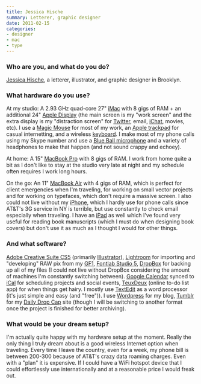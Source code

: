 ```yaml
---
title: Jessica Hische
summary: Letterer, graphic designer
date: 2011-02-15
categories:
- designer
- mac
- type
---
```


### Who are you, and what do you do?

[Jessica Hische](http://jessicahische.com/ "Jessica's website."), a letterer, illustrator, and graphic designer in Brooklyn.

### What hardware do you use?

At my studio: A 2.93 GHz quad-core 27" [iMac][] with 8 gigs of RAM + an additional 24" [Apple Display][cinema-display] (the main screen is my "work screen" and the extra display is my "distraction screen" for [Twitter][], email, [iChat][], movies, etc). I use a [Magic Mouse][magic-mouse] for most of my work, an [Apple trackpad][magic-trackpad] for casual internetting, and a wireless [keyboard][]. I make most of my phone calls using my Skype number and use a [Blue Ball microphone][ball] and a variety of headphones to make that happen (and not sound crappy and echoey). 

At home: A 15" [MacBook Pro][macbook-pro] with 8 gigs of RAM. I work from home quite a bit as I don't like to stay at the studio very late at night and my schedule often requires I work long hours.

On the go: An 11" [MacBook Air][macbook-air] with 4 gigs of RAM, which is perfect for client emergencies when I'm traveling, for working on small vector projects and for working on typefaces, which don't require a massive screen. I also could not live without my [iPhone][], which I hardly use for phone calls since AT&T's 3G service in NY is terrible, but use constantly to check email especially when traveling. I have an [iPad][] as well which I've found very useful for reading book manuscripts (which I must do when designing book covers) but don't use it as much as I thought I would for other things.

### And what software?

[Adobe Creative Suite CS5][creative-suite] (primarily [Illustrator][]), [Lightroom][] for importing and "developing" RAW pix from my [GF1][lumix-dmc-gf1], [Fontlab Studio 5][fontlab-studio], [DropBox][] for backing up all of my files (I could not live without DropBox considering the amount of machines I'm constantly switching between). [Google Calendar][google-calendar] synced to [iCal][] for scheduling projects and social events, [TeuxDeux][teuxdeux] (online to-do list app) for when things get hairy. I mostly use [TextEdit][] as a word processor (it's just simple and easy (and "free")). I use [Wordpress][] for my blog, [Tumblr][] for my [Daily Drop Cap](http://dailydropcap.com/ "Jessica's font project site.") site (though I will be switching to another format once the project is finished for better archiving).

### What would be your dream setup?

I'm actually quite happy with my hardware setup at the moment. Really the only thing I truly dream about is a good wireless Internet option when traveling. Every time I leave the country, even for a week, my phone bill is between 200-300 because of AT&T's crazy data roaming charges. Even with a "plan" it is expensive. If I could have a WiFi hotspot device that I could effortlessly use internationally and at a reasonable price I would freak out.

[ball]: https://www.amazon.com/Blue-Microphones-Dynamic-Instrument-Microphone/dp/B0002F7FS8 "A microphone."
[cinema-display]: https://en.wikipedia.org/wiki/Apple_Cinema_Display "An LCD display."
[creative-suite]: https://www.adobe.com/creativecloud.html "A collection of design tools."
[dropbox]: https://www.dropbox.com/ "Online syncing and storage."
[fontlab-studio]: https://old.fontlab.com/font-editor/fontlab-studio/ "Font creation software."
[google-calendar]: https://en.wikipedia.org/wiki/Google_Calendar "A web-based calendar client."
[ical]: https://en.wikipedia.org/wiki/Calendar_(Apple) "The calendar software included with macOS."
[ichat]: https://en.wikipedia.org/wiki/IChat "An AIM/Jabber client included with Mac OS X."
[illustrator]: https://www.adobe.com/products/illustrator.html "A vector graphics editor."
[imac]: https://www.apple.com/imac/ "An all-in-one computer."
[ipad]: https://www.apple.com/ipad/ "A tablet device."
[iphone]: https://en.wikipedia.org/wiki/IPhone_(1st_generation) "A smartphone."
[keyboard]: https://www.apple.com/keyboard/ "The keyboard."
[lightroom]: https://www.adobe.com/products/photoshop-lightroom.html "Photo management and editing software."
[lumix-dmc-gf1]: https://www.amazon.com/Panasonic-DMC-GF1-Four-Thirds-Interchangeable-Aspherical/dp/B002MUAEX4 "A 12.1 megapixel digital camera."
[macbook-air]: https://www.apple.com/macbook-air/ "A very thin laptop."
[macbook-pro]: https://www.apple.com/macbook-pro/ "A laptop."
[magic-mouse]: https://en.wikipedia.org/wiki/Magic_Mouse "A multi-touch mouse."
[magic-trackpad]: https://en.wikipedia.org/wiki/Magic_Trackpad "A trackpad for desktop machines."
[teuxdeux]: https://teuxdeux.com/ "A simple, classy to-do web application."
[textedit]: http://web.archive.org/web/20200525165141/https://support.apple.com/en-us/HT2523 "A text editor included with Mac OS X."
[tumblr]: https://www.tumblr.com/ "An online personal publishing platform."
[twitter]: https://twitter.com/ "An online micro-blogging platform."
[wordpress]: https://wordpress.com/ "Weblog publishing software."

